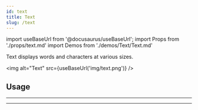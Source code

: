 ```yaml
---
id: text
title: Text
slug: /text
---
```


import useBaseUrl from '@docusaurus/useBaseUrl';
import Props from './props/text.md'
import Demos from './demos/Text/Text.md'

Text displays words and characters at various sizes.

<img alt="Text" src={useBaseUrl('img/text.png')} />

## Usage

<Demos />

---

<Props />

---
